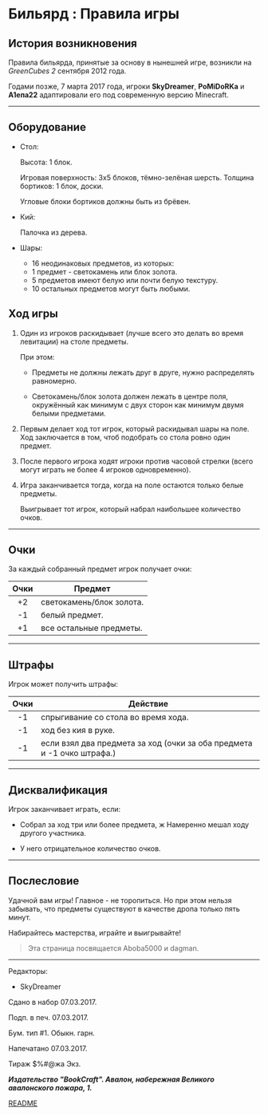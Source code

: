 # Бильярд : Правила игры #

## История возникновения ##

Правила бильярда, принятые за основу в нынешней игре, возникли на *GreenCubes 2* сентября 2012 года.

Годами позже, 7 марта 2017 года, игроки **SkyDreamer**, **PoMiDoRKa** и **А1епа22** адаптировали его под современную версию Minecraft.

***

## Оборудование ##

- Стол:
  
  Высота: 1 блок.

  Игровая поверхность: 3x5 блоков, тёмно-зелёная шерсть. Толщина бортиков: 1 блок, доски.

  Угловые блоки бортиков должны быть из брёвен.

- Кий:

  Палочка из дерева.

- Шары:

  - 16 неодинаковых предметов, из которых:
  - 1 предмет - светокамень или блок золота.
  - 5 предметов имеют белую или почти белую текстуру.
  - 10 остальных предметов могут быть любыми.

## Ход игры ##

1. Один из игроков раскидывает (лучше всего это делать во время левитации) на столе предметы.

    При этом:

    - Предметы не должны лежать друг в друге, нужно распределять равномерно.

    - Светокамень/блок золота должен лежать в центре поля, окружённый как минимум с двух сторон как минимум двумя белыми предметами.

2. Первым делает ход тот игрок, который раскидывал шары на поле. Ход заключается в том, чтоб подобрать со стола ровно один предмет.

3. После первого игрока ходят игроки против
часовой стрелки (всего могут играть не более 4 игроков одновременно).

4. Игра заканчивается тогда, когда на поле остаются только белые предметы.

    Выигрывает тот игрок, который набрал наибольшее количество очков.

***

## Очки ##

За каждый собранный предмет игрок получает очки:

|Очки|        Предмет           |
|:--:|--------------------------|
|+2  | светокамень/блок золота. |
|-1  | белый предмет.           |
|+1  | все остальные предметы.  |

***

## Штрафы ##

Игрок может получить штрафы:

|Очки|                          Действие                                        |
|:--:|--------------------------------------------------------------------------|
|-1  | спрыгивание со стола во время хода.                                      |
|-1  | ход без кия в руке.                                                      |
|-1  | если взял два предмета за ход (очки за оба предмета и -1 очко штрафа.)   |

***

## Дисквалификация ##

Игрок заканчивает играть, если:

- Собрал за ход три или более предмета, ж Намеренно мешал ходу другого участника. 

- У него отрицательное количество очков.

***

## Послесловие ##

Удачной вам игры! Главное - не торопиться. Но при этом нельзя забывать, что предметы существуют в качестве дропа только пять минут.

Набирайтесь мастерства, играйте и выигрывайте!

>Эта страница посвящается Aboba5000 и dagman.

***

Редакторы:

- SkyDreamer

Сдано в набор 07.03.2017.

Подп. в печ. 07.03.2017.

Бум. тип #1. Обыкн. гарн.

Напечатано 07.03.2017.

Тираж $%#@жа Экз.

***Издательство "BookCraft". Авалон, набережная Великого авалонского пожара, 1.***

[README](../../../README.md)
